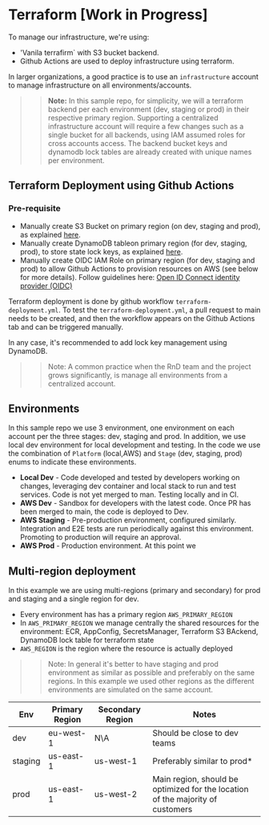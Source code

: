 # Terraform [Work in Progress]
To manage our infrastructure, we're using:
* 'Vanila terrafirm` with S3 bucket backend.
* Github Actions are used to deploy infrastructure using terraform.

In larger organizations, a good practice is to use an `infrastructure` account to manage infrastructure on all environments/accounts.

>> **Note:** In this sample repo, for simplicity, we will a terraform backend per each environment (dev, staging or prod) in their respective primary region. Supporting a centralized infrastructure account will require a few changes such as a single bucket for all backends, using IAM assumed roles for cross accounts access.
The backend bucket keys and dynamodb lock tables are already created with unique names per environment.

## Terraform Deployment using Github Actions
### Pre-requisite
* Manually create S3 Bucket on primary region (on dev, staging and prod), as explained [here](https://developer.hashicorp.com/terraform/language/settings/backends/s3).
* Manually create DynamoDB tableon primary region (for dev, staging, prod), to store state lock keys, as explained [here](https://developer.hashicorp.com/terraform/language/settings/backends/s3).
* Manually create OIDC IAM Role on primary region (for dev, staging and prod) to allow Github Actions to provision resources on AWS (see below for more details).
Follow guidelines here: [Open ID Connect identity provider (OIDC)](https://docs.github.com/en/actions/deployment/security-hardening-your-deployments/configuring-openid-connect-in-amazon-web-services)


Terraform deployment is done by github workflow `terraform-deployment.yml`.
To test the `terraform-deployment.yml`, a pull request to main needs to be created, and then the workflow appears on the Github Actions tab and can be triggered manually.

In any case, it's recommended to add lock key management using DynamoDB.

>>Note: A common practice when the RnD team and the project grows significantly, is manage all environments from a centralized account.


## Environments
In this sample repo we use 3 environment, one environment on each account per the three stages: dev, staging and prod.
In addition, we use local dev environment for local development and testing.
In the code we use the combination of `Platform` (local,AWS) and `Stage` (dev, staging, prod) enums to indicate these environments.

- **Local Dev** - Code developed and tested by developers working on changes, leveraging dev container and local stack to run and test services. Code is not yet merged to man. Testing locally and in CI.
- **AWS Dev** - Sandbox for developers with the latest code. Once PR has been merged to main, the code is deployed to Dev.
- **AWS Staging** - Pre-production environment, configured similarly. Integration and E2E tests are run periodically against this environment. Promoting to production will require an approval.
- **AWS Prod** - Production environment. At this point we

## Multi-region deployment
In this example we are using multi-regions (primary and secondary) for prod and staging and a single region for dev.

- Every environment has has a primary region `AWS_PRIMARY_REGION`
- In `AWS_PRIMARY_REGION` we manage centrally the shared resources for the environment:  ECR, AppConfig, SecretsManager, Terraform S3 BAckend, DynamoDB lock table for terraform state
- `AWS_REGION` is the region where the resource is actually deployed

>> Note: In general it's better to have staging and prod environment as similar as possible and preferably on the same regions. In this example we used other regions as the different environments are simulated on the same account.

| Env | Primary Region | Secondary Region | Notes |
| --- | --- | --- | --- |
| dev |  eu-west-1 | N\A | Should be close to dev teams |
| staging | us-east-1 | us-west-1 | Preferably similar to prod* |
| prod | us-east-1 | us-west-2 | Main region, should be optimized for the location of the majority of customers |
